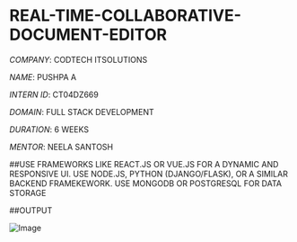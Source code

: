 # REAL-TIME-COLLABORATIVE-DOCUMENT-EDITOR

*COMPANY*: CODTECH ITSOLUTIONS

*NAME*: PUSHPA A

*INTERN ID*: CT04DZ669

*DOMAIN*: FULL STACK DEVELOPMENT

*DURATION*: 6 WEEKS

*MENTOR*: NEELA SANTOSH

##USE FRAMEWORKS LIKE REACT.JS OR VUE.JS FOR A DYNAMIC AND RESPONSIVE UI. USE NODE.JS, PYTHON (DJANGO/FLASK), OR A SIMILAR BACKEND FRAMEKEWORK. USE MONGODB OR POSTGRESQL FOR DATA STORAGE

##OUTPUT

![Image](https://github.com/user-attachments/assets/d3f26a4a-1368-494c-b1fb-abb3ddc24d75)
